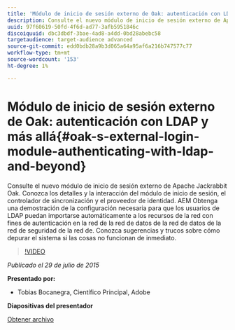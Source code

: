 ```yaml
---
title: 'Módulo de inicio de sesión externo de Oak: autenticación con LDAP y más allá'
description: Consulte el nuevo módulo de inicio de sesión externo de Apache Jackrabbit Oak. Conozca los detalles y la interacción del módulo de inicio de sesión, el controlador de sincronización y el proveedor de identidad. AEM Obtenga una demostración de la configuración necesaria para que los usuarios de LDAP puedan importarse automáticamente a los recursos de la red con fines de autenticación en la red de la red de datos de la red de datos de la red de seguridad de la red de. Conozca sugerencias y trucos sobre cómo depurar el sistema si las cosas no funcionan de inmediato.
uuid: 97f60619-50fd-4f6d-ad77-3afb5951846c
discoiquuid: dbc3dbdf-3bae-4ad8-a4dd-0bd28abebc58
targetaudience: target-audience advanced
source-git-commit: edd0bdb28a9b3d065a64a95af6a216b747577c77
workflow-type: tm+mt
source-wordcount: '153'
ht-degree: 1%

---
```


# Módulo de inicio de sesión externo de Oak: autenticación con LDAP y más allá{#oak-s-external-login-module-authenticating-with-ldap-and-beyond}

Consulte el nuevo módulo de inicio de sesión externo de Apache Jackrabbit Oak. Conozca los detalles y la interacción del módulo de inicio de sesión, el controlador de sincronización y el proveedor de identidad. AEM Obtenga una demostración de la configuración necesaria para que los usuarios de LDAP puedan importarse automáticamente a los recursos de la red con fines de autenticación en la red de la red de datos de la red de datos de la red de seguridad de la red de. Conozca sugerencias y trucos sobre cómo depurar el sistema si las cosas no funcionan de inmediato.

>[!VIDEO](https://video.tv.adobe.com/v/19382/?quality=9)

*Publicado el 29 de julio de 2015*

**Presentado por:**

* Tobias Bocanegra, Científico Principal, Adobe

**Diapositivas del presentador**

[Obtener archivo](assets/oak-ldap-cqgems.pdf)
<!--
[Get back to the Overview](https://helpx.adobe.com/experience-manager/kt/eseminars/gems/aem-index.html)
-->
